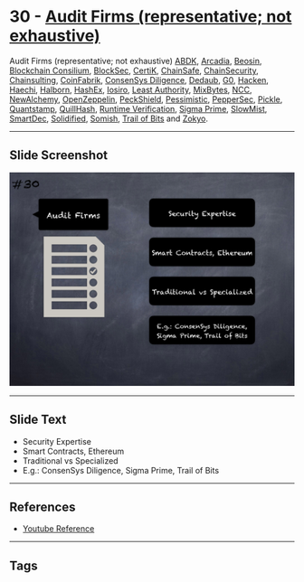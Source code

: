 
# 30 - [Audit Firms (representative; not exhaustive)](./Audit%20Firms%20(representative;%20not%20exhaustive).md)

Audit Firms (representative; not exhaustive) [ABDK](https://www.abdk.consulting/), [Arcadia](https://arcadiamgroup.com/), [Beosin](https://www.cybersecurityintelligence.com/beosin-5834.html), [Blockchain Consilium](https://www.blockchainconsilium.com/), [BlockSec](https://www.blocksecteam.com/), [CertiK](https://certik.io/), [ChainSafe](https://chainsafe.io/), [ChainSecurity](https://chainsecurity.com/), [Chainsulting](https://chainsulting.de/smart-contract-audit/), [CoinFabrik](https://www.coinfabrik.com/services/smart-contract-audits/), [ConsenSys Diligence](https://consensys.net/diligence/), [Dedaub](https://www.dedaub.com/), [G0](https://github.com/g0-group), [Hacken](https://hacken.io/), [Haechi](https://audit.haechi.io/), [Halborn](https://halborn.com/), [HashEx](https://hashex.org/smart`contracts`and`audit/), [Iosiro](https://iosiro.com/services/smart-contract-auditing), [Least Authority](https://leastauthority.com/), [MixBytes](https://mixbytes.io/audit), [NCC](https://www.nccgroup.com/us/our-services/cyber-security/specialist-practices/cryptography-services/blockchain-security/), [NewAlchemy](https://audits.newalchemy.io/), [OpenZeppelin](https://openzeppelin.com/), [PeckShield](https://peckshield.com/en), [Pessimistic](https://pessimistic.io/), [PepperSec](https://peppersec.com/smart-contract-audit.html), [Pickle](https://pickle.solutions/security-audits/), [Quantstamp](https://quantstamp.com/), [QuillHash](https://audits.quillhash.com/smart-contract-audit), [Runtime Verification](https://runtimeverification.com/), [Sigma Prime](https://sigmaprime.io/), [SlowMist](https://www.slowmist.com/en/), [SmartDec](https://smartdec.net/), [Solidified](https://solidified.io/), [Somish](https://www.somish.com/blockchain/smart-contract-audit/), [Trail of Bits](https://www.trailofbits.com/) and [Zokyo](https://www.zokyo.io/).


___
## Slide Screenshot
![030.png](../../images/6.Audit%20Techniques%20and%20Tools%20101/030.png)
___
## Slide Text
- Security Expertise
- Smart Contracts, Ethereum
- Traditional vs Specialized
- E.g.: ConsenSys Diligence, Sigma Prime, Trail of Bits
___
## References
- [Youtube Reference](https://youtu.be/QstpNY1IuqM?t=742)
___
## Tags
